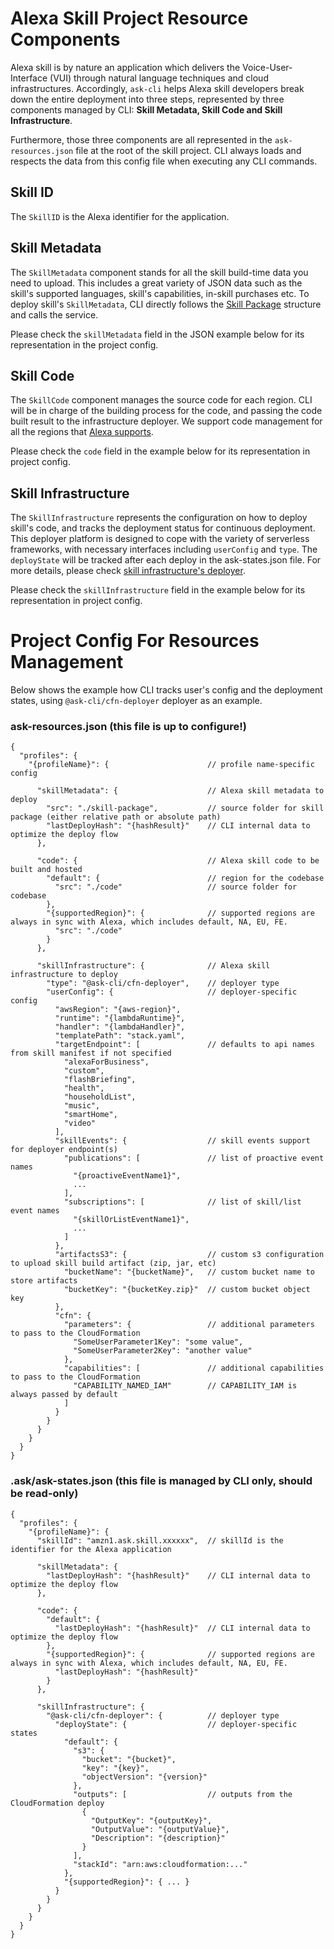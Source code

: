 # Alexa Skill Project Resource Components

Alexa skill is by nature an application which delivers the Voice-User-Interface (VUI) through natural language techniques and cloud infrastructures. Accordingly, `ask-cli` helps Alexa skill developers break down the entire deployment into three steps, represented by three components managed by CLI: **Skill Metadata, Skill Code and Skill Infrastructure**.

Furthermore, those three components are all represented in the `ask-resources.json` file at the root of the skill project. CLI always loads and respects the data from this config file when executing any CLI commands.

## Skill ID
The `SkillID` is the Alexa identifier for the application.


## Skill Metadata
The `SkillMetadata` component stands for all the skill build-time data you need to upload. This includes a great variety of JSON data such as the skill's supported languages, skill's capabilities, in-skill purchases etc. To deploy skill's `SkillMetadata`, CLI directly follows the [Skill Package](https://developer.amazon.com/en-US/docs/alexa/smapi/skill-package-api-reference.html#skill-package-format) structure and calls the service.

Please check the `skillMetadata` field in the JSON example below for its representation in the project config.


## Skill Code
The `SkillCode` component manages the source code for each region. CLI will be in charge of the building process for the code, and passing the code built result to the infrastructure deployer. We support code management for all the regions that [Alexa supports](https://developer.amazon.com/en-US/docs/alexa/custom-skills/host-a-custom-skill-as-an-aws-lambda-function.html#select-the-optimal-region-for-your-aws-lambda-function).

Please check the `code` field in the example below for its representation in project config.


## Skill Infrastructure
The `SkillInfrastructure` represents the configuration on how to deploy skill's code, and tracks the deployment status for continuous deployment. This deployer platform is designed to cope with the variety of serverless frameworks, with necessary interfaces including `userConfig` and `type`. The `deployState` will be tracked after each deploy in the ask-states.json file. For more details, please check [skill infrastructure's deployer](./Deploy-Command.md#Deployer).

Please check the `skillInfrastructure` field in the example below for its representation in project config.

# Project Config For Resources Management
Below shows the example how CLI tracks user's config and the deployment states, using `@ask-cli/cfn-deployer` deployer as an example.

### ask-resources.json (this file is up to configure!)
```jsonc
{
  "profiles": {
    "{profileName}": {                      // profile name-specific config

      "skillMetadata": {                    // Alexa skill metadata to deploy
        "src": "./skill-package",           // source folder for skill package (either relative path or absolute path)
        "lastDeployHash": "{hashResult}"    // CLI internal data to optimize the deploy flow
      },

      "code": {                             // Alexa skill code to be built and hosted
        "default": {                        // region for the codebase
          "src": "./code"                   // source folder for codebase
        },
        "{supportedRegion}": {              // supported regions are always in sync with Alexa, which includes default, NA, EU, FE.
          "src": "./code"
        }
      },

      "skillInfrastructure": {              // Alexa skill infrastructure to deploy
        "type": "@ask-cli/cfn-deployer",    // deployer type
        "userConfig": {                     // deployer-specific config
          "awsRegion": "{aws-region}",
          "runtime": "{lambdaRuntime}",
          "handler": "{lambdaHandler}",
          "templatePath": "stack.yaml",
          "targetEndpoint": [               // defaults to api names from skill manifest if not specified
            "alexaForBusiness",
            "custom",
            "flashBriefing",
            "health",
            "householdList",
            "music",
            "smartHome",
            "video"
          ],
          "skillEvents": {                  // skill events support for deployer endpoint(s)
            "publications": [               // list of proactive event names
              "{proactiveEventName1}",
              ...
            ],
            "subscriptions": [              // list of skill/list event names
              "{skillOrListEventName1}",
              ...
            ]
          },
          "artifactsS3": {                  // custom s3 configuration to upload skill build artifact (zip, jar, etc)
            "bucketName": "{bucketName}",   // custom bucket name to store artifacts
            "bucketKey": "{bucketKey.zip}"  // custom bucket object key
          },
          "cfn": {
            "parameters": {                 // additional parameters to pass to the CloudFormation
              "SomeUserParameter1Key": "some value",
              "SomeUserParameter2Key": "another value"
            },
            "capabilities": [               // additional capabilities to pass to the CloudFormation
              "CAPABILITY_NAMED_IAM"        // CAPABILITY_IAM is always passed by default
            ]
          }
        }
      }
    }
  }
}
```

### .ask/ask-states.json (this file is managed by CLI only, should be read-only)
```jsonc
{
  "profiles": {
    "{profileName}": {
      "skillId": "amzn1.ask.skill.xxxxxx",  // skillId is the identifier for the Alexa application

      "skillMetadata": {
        "lastDeployHash": "{hashResult}"    // CLI internal data to optimize the deploy flow
      },

      "code": {
        "default": {
          "lastDeployHash": "{hashResult}"  // CLI internal data to optimize the deploy flow
        },
        "{supportedRegion}": {              // supported regions are always in sync with Alexa, which includes default, NA, EU, FE.
          "lastDeployHash": "{hashResult}"
        }
      },

      "skillInfrastructure": {
        "@ask-cli/cfn-deployer": {          // deployer type
          "deployState": {                  // deployer-specific states
            "default": {
              "s3": {
                "bucket": "{bucket}",
                "key": "{key}",
                "objectVersion": "{version}"
              },
              "outputs": [                  // outputs from the CloudFormation deploy
                {
                  "OutputKey": "{outputKey}",
                  "OutputValue": "{outputValue}",
                  "Description": "{description}"
                }
              ],
              "stackId": "arn:aws:cloudformation:..."
            },
            "{supportedRegion}": { ... }
          }
        }
      }
    }
  }
}
```
